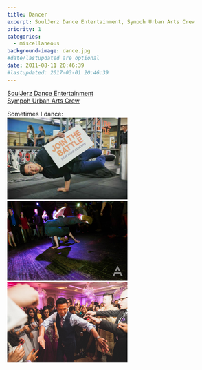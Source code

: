 ```yaml
---
title: Dancer
excerpt: SoulJerz Dance Entertainment, Sympoh Urban Arts Crew
priority: 1
categories:
  - miscellaneous
background-image: dance.jpg
#date/lastupdated are optional
date: 2011-08-11 20:46:39
#lastupdated: 2017-03-01 20:46:39
---
```

<a href = "http://www.souljerzcrew.com/">SoulJerz Dance Entertainment</a><br>
<a href = "http://sympoh.mycpanel.princeton.edu/index.php">Sympoh Urban Arts Crew</a><br>

Sometimes I dance:<br>
<img src = "../images/dance1.jpg" width="280">
<img src = "../images/dance2.jpg" width="280">
<img src = "../images/dance3.jpg" width="280">
